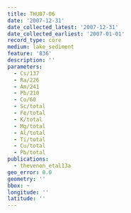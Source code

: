 ```yaml
---
title: THU07-06
date: '2007-12-31'
date_collected_latest: '2007-12-31'
date_collected_earliest: '2007-01-01'
record_type: core
medium: lake_sediment
feature: '836'
description: ''
parameters:
  - Cs/137
  - Ra/226
  - Am/241
  - Pb/210
  - Co/60
  - Sc/total
  - Fe/total
  - K/total
  - Mg/total
  - Al/total
  - Ti/total
  - Cu/total
  - Pb/total
publications:
  - thevenon_etal13a
geo_error: 0.0
geometry: ''
bbox: ~
longitude: ''
latitude: ''
---
```


